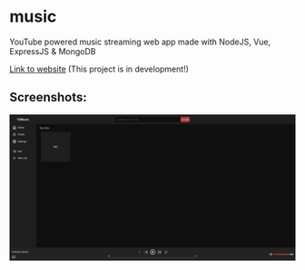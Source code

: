 # music
YouTube powered music streaming web app made with NodeJS, Vue, ExpressJS &amp; MongoDB

[Link to website](http://music.topekz.com) (This project is in development!)

## Screenshots:
![Screenshot](screenshots/example1.png)
